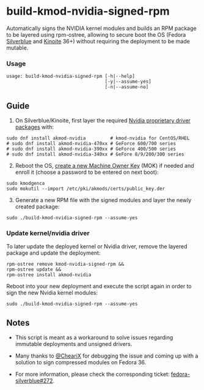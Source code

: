 # build-kmod-nvidia-signed-rpm

Automatically signs the NVIDIA kernel modules and builds an RPM package to be layered using rpm-ostree,
allowing to secure boot the OS (Fedora [Silverblue](https://silverblue.fedoraproject.org/) and
[Kinoite](https://kinoite.fedoraproject.org/) 36+) without requiring the deployment to be made mutable.

### Usage

```
usage: build-kmod-nvidia-signed-rpm [-h|--help]
                                    [-y|--assume-yes]
                                    [-n|--assume-no]
```

## Guide

1. On Silverblue/Kinoite, first layer the required [Nvidia proprietary driver packages](https://rpmfusion.org/Howto/NVIDIA#Determining_your_card_model) with:

```
sudo dnf install akmod-nvidia         # kmod-nvidia for CentOS/RHEL
# sudo dnf install akmod-nvidia-470xx # GeForce 600/700 series
# sudo dnf install akmod-nvidia-390xx # GeForce 400/500 series
# sudo dnf install akmod-nvidia-340xx # GeFore 8/9/200/300 series
```

2. Reboot the OS, [create a new Machine Owner Key](https://rpmfusion.org/Howto/Secure%20Boot) (MOK) if needed and enroll it (choose a password to be entered on next boot):

```
sudo kmodgenca
sudo mokutil --import /etc/pki/akmods/certs/public_key.der
```

3. Generate a new RPM file with the signed modules and layer the newly created package:

```
sudo ./build-kmod-nvidia-signed-rpm --assume-yes
```

### Update kernel/nvidia driver

To later update the deployed kernel or Nvidia driver, remove the layered package and update the deployment:

```
rpm-ostree remove kmod-nvidia-signed-rpm &&
rpm-ostree update &&
rpm-ostree install akmod-nvidia
```

Reboot into your new deployment and execute the script again in order to sign the new Nvidia kernel modules:

```
sudo ./build-kmod-nvidia-signed-rpm --assume-yes
```

## Notes

* This script is meant as a workaround to solve issues regarding immutable deployments and unsigned drivers.

* Many thanks to [@CheariX](https://github.com/chearix) for debugging the issue and coming up with a solution to sign compressed modules on Fedora 36.

* For more information, please check the corresponding ticket: [fedora-silverblue#272](https://github.com/fedora-silverblue/issue-tracker/issues/272).
